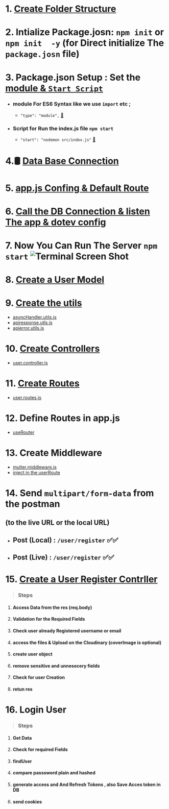 # 1. [Create Folder Structure](https://github.com/dm-thedeveloper/user-curd-and-auth)

# 2. Intialize Package.josn: `npm init` or `npm init  -y` (for Direct initialize The `package.josn` file)

# 3. Package.json Setup : Set the <u>module & `Start Script`</u>

- ### module For ES6 Syntax like we use `import` etc ;
  - `"type": "module",` <a href="https://github.com/dm-thedeveloper/user-curd-and-auth/blob/9c57652bacb3a47c80bf378eef17e6c3beef24cd/package.json#L6">🔗</a>
- ### Script for Run the index.js file `npm start`
  - `"start": "nodemon src/index.js"` <a href="https://github.com/dm-thedeveloper/user-curd-and-auth/blob/9c57652bacb3a47c80bf378eef17e6c3beef24cd/package.json#L6">🔗</a>

# 4.🛢️ [Data Base Connection](https://github.com/dm-thedeveloper/user-curd-and-auth/blob/main/src/db/connection.db.js)

# 5. [app.js Confing & Default Route](https://github.com/dm-thedeveloper/user-curd-and-auth/blob/main/src/app.js)

# 6. [Call the DB Connection & listen The app & dotev config](https://github.com/dm-thedeveloper/user-curd-and-auth/blob/main/src/index.js)

# 7. Now You Can Run The Server `npm start` ![Terminal Screen Shot](https://res.cloudinary.com/dwvr054ck/image/upload/v1749103016/terminal_gnm5sw.png)

# 8. [Create a User Model](https://github.com/dm-thedeveloper/user-curd-and-auth/blob/main/src/models/user.model.js)

# 9. [Create the utils](https://github.com/dm-thedeveloper/user-curd-and-auth/tree/main/src/utils)

- [asyncHandler.utils.js](https://github.com/dm-thedeveloper/user-curd-and-auth/blob/main/src/utils/asyncHandler.js)
- [apiresponse.utls.js](https://github.com/dm-thedeveloper/user-curd-and-auth/blob/main/src/utils/apiResponse.utils.js)
- [apierror.utils.js](https://github.com/dm-thedeveloper/user-curd-and-auth/blob/main/src/utils/apiError.utils.js)

# 10. [Create Controllers](https://github.com/dm-thedeveloper/user-curd-and-auth/tree/main/src/controllers)

- [user.controller.js](https://github.com/dm-thedeveloper/user-curd-and-auth/blob/main/src/controllers/user.controller.js)

# 11. [Create Routes](https://github.com/dm-thedeveloper/user-curd-and-auth/tree/main/src/routes)

- [user.routes.js](https://github.com/dm-thedeveloper/user-curd-and-auth/blob/main/src/routes/user.routes.js)

# 12. Define Routes in app.js

- [useRouter](https://github.com/dm-thedeveloper/user-curd-and-auth/blob/82df808e741e88fdcbd614c93c41afdc591118d1/src/app.js#L74C1-L78C28)

# 13. Create Middleware

- [multer.middleware.js]()
- [inject in the userRoute]()

# 14. Send `multipart/form-data` from the postman 
##  (to the live URL or the local URL)

- ## Post (Local) : `/user/register` ✅✅
- ## Post (Live) : `/user/register` ✅✅

# 15. [Create a User Register Contrller](https://github.com/dm-thedeveloper/user-curd-and-auth/blob/70b60283552e1225220ecd5d6e13bbee3141b8c0/src/controllers/user.controller.js#L7C1-L12C25)

> ### Steps

 <ol>
  <li> <h4> 
    Access Data from the res  (req.body)
   </h4></li>

<li> <h4> 
   Validation for the Required Fields
   </h4></li>
   <li> <h4> 
   Check user already Registered username or email

   </h4></li>
   <li> <h4> 
  access the files  & Upload on the Cloudinary (coverImage is optional) 
   </h4></li>
   <li> <h4> 
   create user object
   </h4></li>
   <li> <h4> 
   remove sensitive and unnesecery fields

   </h4></li>

 <li> <h4> 
   Check for user Creation

   </h4></li>
    <li> <h4>

retun res

   </h4></li>

</ol>




# 16. Login User



> ### Steps

 <ol>
  <li> <h4> 
 Get Data

   </h4></li>

<li> <h4> 
   Check for required Fields

   </h4></li>
   <li> <h4> 
    findUser
   </h4></li>

   <li> <h4> 
   compare passsword plain and hashed
   </h4></li>
   <li> <h4> 
   generate access and And Refresh Tokens ,  also Save Acces token in DB

   </h4></li>
   <li> <h4> 
  send cookies


   </h4></li>

   </ol>